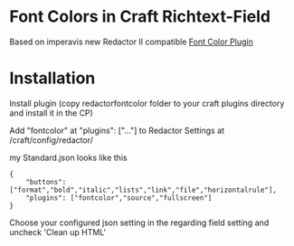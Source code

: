 # Font Colors in Craft Richtext-Field

Based on imperavis new Redactor II compatible [Font Color Plugin](http://imperavi.com/redactor/plugins/font-color/)

# Installation

Install plugin (copy redactorfontcolor folder to your craft plugins directory and install it in the CP)

Add "fontcolor" at "plugins": ["..."] to Redactor Settings at /craft/config/redactor/

my Standard.json looks like this

```
{
	"buttons": ["format","bold","italic","lists","link","file","horizontalrule"],
	"plugins": ["fontcolor","source","fullscreen"]
}
```

Choose your configured json setting in the regarding field setting and uncheck 'Clean up HTML'
